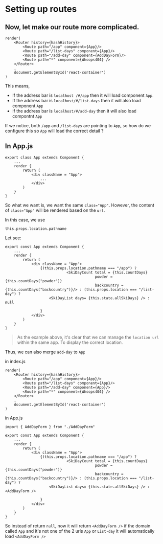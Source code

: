 # Setting up routes

## Now, let make our route more complicated.

```react
render(
	<Router history={hashHistory}> 
		<Route path="/app" component={App}/>
		<Route path="/list-days" component={App}/>
		<Route path="/add-day" component={AddDayForm}/>
		<Route path="*" component={Whoops404} />
	</Router>
	,
	document.getElementById('react-container')
)
```

This means, 

- If the address bar is `localhost /#/app` then it will load component `App`.
- If the address bar is `localhost/#/list-days` then it will also load component `App`
- If the address bar is `localhost/#/add-day` then it will also load compontnt `App`



If we notice, both `/app` and `/list-days` are pointing to `App`, so how do we configure this so `App` will load the correct detail ?



## In App.js



```react
export class App extends Component {
    ...
    render {
        return (
        	<div className = "App">
        		...
        	</div>
        )
    }
}
```

So what we want is, we want the same `class="App"`. However, the content of `class="App"` will be rendered based on the `url`.

In this case, we use

```react
this.props.location.pathname
```

Let see:

```react
export const App extends Component {
    ...
    render {
        return (
        	<div className = "App"> 
           		{(this.props.location.pathname === "/app") ? 
                    		<SkiDayCount total = {this.countDays}
                                		 powder = {this.countDays("powder")}
                                		 backcountry = {this.countDays("backcountry")}/> : (this.props.location === "/list-day") ? 
                    <SkiDayList days= {this.state.allSkiDays} /> : null
                
                }
            </div>
        )
    }
}
```

> As the example above, it's clear that we can manage the `location url` within the same app. To display the correct location.

Thus, we can also merge `add-day` to `App`

in index.js

```react
render(
	<Router history={hashHistory}> 
		<Route path="/app" component={App}/>
		<Route path="/list-days" component={App}/>
		<Route path="/add-day" component={App}/>
		<Route path="*" component={Whoops404} />
	</Router>
	,
	document.getElementById('react-container')
)
```

in App.js

```react
import { AddDayForm } from "./AddDayForm"

export const App extends Component {
    ...
    render {
        return (
        	<div className = "App"> 
           		{(this.props.location.pathname === "/app") ? 
                    		<SkiDayCount total = {this.countDays}
                                		 powder = {this.countDays("powder")}
                                		 backcountry = {this.countDays("backcountry")}/> : (this.props.location === "/list-day") ? 
                    <SkiDayList days= {this.state.allSkiDays} /> : <AddDayForm />
                
                }
            </div>
        )
    }
}
```

So instead of return `null`, now it will return `<AddDayForm />` if the domain called `App` and it's not one of the 2 urls `App` or `List-day` it will automatically load `<AddDayForm />`